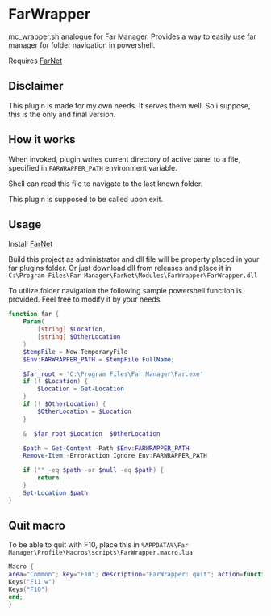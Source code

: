 # FarWrapper
mc_wrapper.sh analogue for Far Manager. Provides a way to easily use far manager for folder navigation in powershell.

Requires [FarNet](https://github.com/nightroman/FarNet)

## Disclaimer

This plugin is made for my own needs. It serves them well. So i suppose, this is the only and final version.

## How it works

When invoked, plugin writes current directory of active panel to  a file, specified in `FARWRAPPER_PATH` environment variable.

Shell can read this file to navigate to the last known folder.

This plugin is supposed to be called upon exit.

## Usage

Install [FarNet](https://github.com/nightroman/FarNet)

Build this project as administrator and dll file will be property placed in your far plugins folder. Or just download dll from releases and place it in  `C:\Program Files\Far Manager\FarNet\Modules\FarWrapper\FarWrapper.dll`

To utilize folder navigation the following sample powershell function is provided. Feel free to modify it by your needs.

```powershell
function far {
    Param(
        [string] $Location,
        [string] $OtherLocation
    )
    $tempFile = New-TemporaryFile
    $Env:FARWRAPPER_PATH = $tempFile.FullName;

    $far_root = 'C:\Program Files\Far Manager\Far.exe'
    if (! $Location) {
        $Location = Get-Location
    }
    if (! $OtherLocation) {
        $OtherLocation = $Location
    }

    &  $far_root $Location  $OtherLocation

    $path = Get-Content -Path $Env:FARWRAPPER_PATH
    Remove-Item -ErrorAction Ignore Env:FARWRAPPER_PATH  

    if ("" -eq $path -or $null -eq $path) {
        return
    }
    Set-Location $path
}
```

## Quit macro

To be able to quit with F10, place this in `%APPDATA%\Far Manager\Profile\Macros\scripts\FarWrapper.macro.lua`

```lua
Macro {
area="Common"; key="F10"; description="FarWrapper: quit"; action=function()
Keys("F11 w")
Keys("F10")
end;
}
```